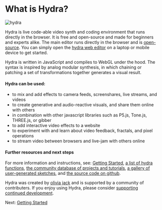 # What is Hydra?
![hydra](https://ojack.xyz/articles/hydra/thumb.png)

Hydra is live code-able video synth and coding environment that runs directly in the browser. It is free and open-source and made for beginners and experts alike. The main editor runs directly in the browser and is [open-source](https://). You can simply open the [hydra web editor](https://hydra.ojack.xyz) on a laptop or mobile device to get started.

Hydra is written in JavaScript and compiles to WebGL under the hood. The syntax is inspired by analog modular synthesis, in which chaining or patching a set of transformations together generates a visual result.

#### Hydra can be used: 
- to mix and add effects to camera feeds, screenshares, live streams, and videos
- to create generative and audio-reactive visuals, and share them online with others
- in combination with other javascript libraries such as P5.js, Tone.js, THREE.js, or gibber
- to add interactive video effects to a website
- to experiment with and learn about video feedback, fractals, and pixel operations
- to stream video between browsers and live-jam with others online

#### Further resources and next steps
For more information and instructions, see: [Getting Started](getting_started), [a list of hydra functions](https://hydra.ojack.xyz/api/), [the community database of projects and tutorials](https://hydra.ojack.xyz/garden/), [a gallery of user-generated sketches](https://twitter.com/hydra_patterns), and [the source code on github](https://github.com/hydra-synth/hydra).

Hydra was created by [olivia jack](https://ojack.xyz) and is supported by a community of contributers. If you enjoy using Hydra, please consider [supporting continued development](https://opencollective.com/hydra-synth).

Next: [Getting Started](getting_started)
